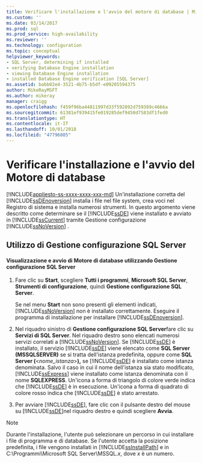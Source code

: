 ```yaml
---
title: Verificare l'installazione e l'avvio del motore di database | Microsoft Docs
ms.custom: ''
ms.date: 03/14/2017
ms.prod: sql
ms.prod_service: high-availability
ms.reviewer: ''
ms.technology: configuration
ms.topic: conceptual
helpviewer_keywords:
- SQL Server, determining if installed
- verifying Database Engine installation
- viewing Database Engine installation
- installed Database Engine verification [SQL Server]
ms.assetid: babb02e4-3521-4b75-b5df-e09205594375
author: MikeRayMSFT
ms.author: mikeray
manager: craigg
ms.openlocfilehash: f459f96ba44811997d33f592892d759389c4666a
ms.sourcegitcommit: 61381ef939415fe019285def9450d7583df1fed0
ms.translationtype: HT
ms.contentlocale: it-IT
ms.lasthandoff: 10/01/2018
ms.locfileid: "47796805"
---
```

# <a name="determine-whether-the-database-engine-is-installed-and-started"></a>Verificare l'installazione e l'avvio del Motore di database
[!INCLUDE[appliesto-ss-xxxx-xxxx-xxx-md](../../includes/appliesto-ss-xxxx-xxxx-xxx-md.md)]
  Un'installazione corretta del [!INCLUDE[ssDEnoversion](../../includes/ssdenoversion-md.md)] installa i file nel file system, crea voci nel Registro di sistema e installa numerosi strumenti. In questo argomento viene descritto come determinare se il [!INCLUDE[ssDE](../../includes/ssde-md.md)] viene installato e avviato in [!INCLUDE[ssCurrent](../../includes/sscurrent-md.md)] tramite Gestione configurazione [!INCLUDE[ssNoVersion](../../includes/ssnoversion-md.md)] .  
  
##  <a name="SSMSProcedure"></a> Utilizzo di Gestione configurazione SQL Server  
  
#### <a name="how-to-view-and-start-the-database-engine-by-using-sql-server-configuration-manager"></a>Visualizzazione e avvio di Motore di database utilizzando Gestione configurazione SQL Server  
  
1.  Fare clic su **Start**, scegliere **Tutti i programmi**, **Microsoft SQL Server**, **Strumenti di configurazione**, quindi **Gestione configurazione SQL Server**.  
  
     Se nel menu **Start** non sono presenti gli elementi indicati, [!INCLUDE[ssNoVersion](../../includes/ssnoversion-md.md)] non è installato correttamente. Eseguire il programma di installazione per installare [!INCLUDE[ssDEnoversion](../../includes/ssdenoversion-md.md)].  
  
2.  Nel riquadro sinistro di **Gestione configurazione SQL Server**fare clic su **Servizi di SQL Server**. Nel riquadro destro sono elencati numerosi servizi correlati a [!INCLUDE[ssNoVersion](../../includes/ssnoversion-md.md)]. Se [!INCLUDE[ssDE](../../includes/ssde-md.md)] è installato, il servizio [!INCLUDE[ssDE](../../includes/ssde-md.md)] viene elencato come **SQL Server (MSSQLSERVER)** se si tratta dell'istanza predefinita, oppure come **SQL Server (**\<*nome_istanza*>**),** se [!INCLUDE[ssDE](../../includes/ssde-md.md)] è installato come istanza denominata. Salvo il caso in cui il nome dell'istanza sia stato modificato, [!INCLUDE[ssExpress](../../includes/ssexpress-md.md)] viene installato come istanza denominata con il nome **SQLEXPRESS**. Un'icona a forma di triangolo di colore verde indica che [!INCLUDE[ssDE](../../includes/ssde-md.md)] è in esecuzione. Un'icona a forma di quadrato di colore rosso indica che [!INCLUDE[ssDE](../../includes/ssde-md.md)] è stato arrestato.  
  
3.  Per avviare [!INCLUDE[ssDE](../../includes/ssde-md.md)], fare clic con il pulsante destro del mouse su [!INCLUDE[ssDE](../../includes/ssde-md.md)]nel riquadro destro e quindi scegliere **Avvia**.  
  
> [!NOTE]  
>  Durante l'installazione, l'utente può selezionare un percorso in cui installare i file di programma e di database. Se l'utente accetta la posizione predefinita, i file vengono installati in [!INCLUDE[ssInstallPath](../../includes/ssinstallpath-md.md)] e in C:\Programmi\Microsoft SQL Server\MSSQL.*x*, dove *x* è un numero.  
  
  

